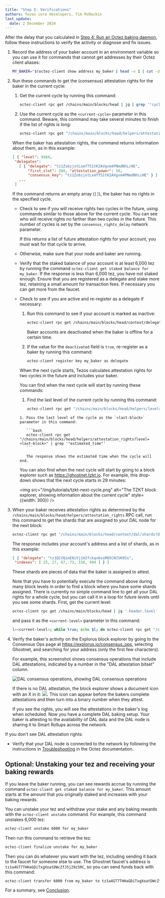 ```yaml
---
title: "Step 5: Verifications"
authors: Tezos core developers, Tim McMackin
last_update:
  date: 2 December 2024
---
```


After the delay that you calculated in [Step 4: Run an Octez baking daemon](/tutorials/join-dal-baker/run-baker), follow these instructions to verify the activity or diagnose and fix issues.

1. Record the address of your baker account in an environment variable so you can use it for commands that cannot get addresses by their Octez client aliases:

   ```bash
   MY_BAKER="$(octez-client show address my_baker | head -n 1 | cut -d ' ' -f 2)"
   ```

1. Run these commands to get the (consensus) attestation rights for the baker in the current cycle:

   1. Get the current cycle by running this command:

      ```bash
      octez-client rpc get /chains/main/blocks/head | jq | grep '"cycle"'
      ```

   1. Use the current cycle as the `<current-cycle>` parameter in this command.
   Beware, this command may take several minutes to finish if the list of rights is long:

      ```bash
      octez-client rpc get "/chains/main/blocks/head/helpers/attestation_rights?delegate=$MY_BAKER&cycle=<current-cycle>"
      ```

   When the baker has attestation rights, the command returns information about them, as in this example:

   ```json
   [ { "level": 9484,
    "delegates":
      [ { "delegate": "tz1Zs6zjxtLxmff51tK2AVgvm4PNmdNhLcHE",
          "first_slot": 280, "attestation_power": 58,
          "consensus_key": "tz1Zs6zjxtLxmff51tK2AVgvm4PNmdNhLcHE" } ] }
      ...
    ]
   ```

   If the command returns an empty array (`[]`), the baker has no rights in the specified cycle.

   - Check to see if you will receive rights two cycles in the future, using commands similar to those above for the current cycle.
   You can see who will receive rights no farther than two cycles in the future.
   This number of cycles is set by the `consensus_rights_delay` network parameter.

     If this returns a list of future attestation rights for your account, you must wait for that cycle to arrive.

   - Otherwise, make sure that your node and baker are running.

   - Verify that the staked balance of your account is at least 6,000 tez by running the command `octez-client get staked balance for my_baker`.
   If the response is less than 6,000 tez, you have not staked enough.
   Ensure that you are registered as a delegate and stake more tez, retaining a small amount for transaction fees.
   If necessary you can get more from the faucet.

   - Check to see if you are active and re-register as a delegate if necessary:

      1. Run this command to see if your account is marked as inactive:

         ```bash
         octez-client rpc get /chains/main/blocks/head/context/delegates/$MY_BAKER/deactivated
         ```

         Baker accounts are deactivated when the baker is offline for a certain time.

      1. If the value for the `deactivated` field is `true`, re-register as a baker by running this command:

         ```bash
         octez-client register key my_baker as delegate
         ```

      When the next cycle starts, Tezos calculates attestation rights for two cycles in the future and includes your baker.

      You can find when the next cycle will start by running these commands:

        1. Find the last level of the current cycle by running this command:

           ```bash
           octez-client rpc get "/chains/main/blocks/head/helpers/levels_in_current_cycle"
           ```

         1. Pass the last level of the cycle as the `<last-block>` parameter in this command:

            ```bash
            octez-client rpc get "/chains/main/blocks/head/helpers/attestation_rights?level=<last-block>" | grep '"estimated_time"'
            ```

            The response shows the estimated time when the cycle will end.


      You can also find when the next cycle will start by going to a block explorer such as https://ghostnet.tzkt.io.
      For example, this drop-down shows that the next cycle starts in 29 minutes:

        <img src="/img/tutorials/tzkt-next-cycle.png" alt="The TZKT block explorer, showing information about the current cycle" style={{width: 300}} />

1. When your baker receives attestation rights as determined by the `/chains/main/blocks/head/helpers/attestation_rights` RPC call, run this command to get the shards that are assigned to your DAL node for the next block:

   ```bash
   octez-client rpc get "/chains/main/blocks/head/context/dal/shards?delegates=$MY_BAKER"
   ```

   The response includes your account's address and a list of shards, as in this example:

   ```json
   [ { "delegate": "tz1QCVQinE8iVj1H2fckqx6oiM85CNJSK9Sx",
    "indexes": [ 25, 27, 67, 73, 158, 494 ] } ]
   ```

   These shards are pieces of data that the baker is assigned to attest.

   Note that you have to potentially execute the command above during many block levels in order to find a block where you have some shards assigned.
   There is currently no simple command line to get all your DAL rights for a whole cycle, but you can call it in a loop for future levels until you see some shards.
   First, get the current level:

   ```bash
   octez-client rpc get /chains/main/blocks/head | jq '.header.level'
   ```

   and pass it as the `<current-level>` parameter in this command:

   ```bash
   l=<current-level>; while true; echo $l; do octez-client rpc get "/chains/main/blocks/head/context/dal/shards?delegates=$MY_BAKER&level=$l"; l=$((l+1)); done
   ```

1. Verify the baker's activity on the Explorus block explorer by going to the Consensus Ops page at https://explorus.io/consensus_ops, selecting Ghostnet, and searching for your address (only the first few characters).

   For example, this screenshot shows consensus operations that include DAL attestations, indicated by a number in the "DAL attestation bitset" column.

   ![DAL consensus operations, showing DAL consensus operations](/img/tutorials/dal-explorus-consensus-ops.png)

   If there is no DAL attestation, the block explorer shows a document icon with an X in it: ![](/img/tutorials/dal-explorus-no-attestation-icon.png).
   This icon can appear before the bakers complete attestations and then turn into a binary number when they attest.

   If you see the rights, you will see the attestations in the baker's log when scheduled. Now you have a complete DAL baking setup.
   Your baker is attesting to the availability of DAL data and the DAL node is sharing it to Smart Rollups across the network.

If you don't see DAL attestation rights:

   - Verify that your DAL node is connected to the network by following the instructions in [Troubleshooting](https://tezos.gitlab.io/shell/dal_run.html#troubleshooting) in the Octez documentation.

## Optional: Unstaking your tez and receiving your baking rewards

If you leave the baker running, you can see rewards accrue by running the command `octez-client get staked balance for my_baker`.
This amount starts at the amount that you originally staked and increases with your baking rewards.

You can unstake your tez and withdraw your stake and any baking rewards with the `octez-client unstake` command.
For example, this command unstakes 6,000 tez:

```bash
octez-client unstake 6000 for my_baker
```

Then run this command to retrieve the tez:

```bash
octez-client finalize unstake for my_baker
```

Then you can do whatever you want with the tez, including sending it back to the faucet for someone else to use.
The Ghostnet faucet's address is `tz1a4GT7THHaGDiTxgXoatDWcZfJ5j29z5RC`, so you can send funds back with this command:

```bash
octez-client transfer 6000 from my_baker to tz1a4GT7THHaGDiTxgXoatDWcZfJ5j29z5RC
```

For a summary, see [Conclusion](/tutorials/join-dal-baker/conclusion).
